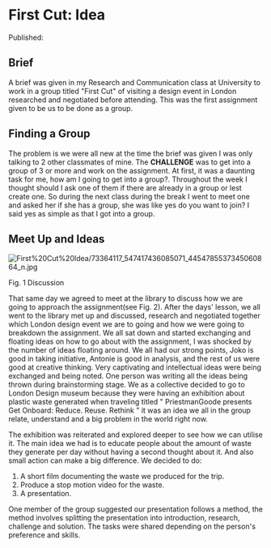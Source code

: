 # First Cut: Idea

Published:

## Brief

A brief was given in my Research and Communication class at University to work in a group titled "First Cut" of visiting a design event in London researched and negotiated before attending. This was the first assignment given to be us to be done as a group. 

## Finding a Group

The problem is we were all new at the time the brief was given I was only talking to 2 other classmates of mine. The **CHALLENGE** was to get into a group of 3 or more and work on the assignment. At first, it was a daunting task for me, how am I going to get into a group?. Throughout the week I thought should I ask one of them if there are already in a group or lest create one. So during the next class during the break I went to meet one and asked her if she has a group, she was like yes do you want to join? I said yes as simple as that I got into a group. 

## Meet Up and Ideas

![First%20Cut%20Idea/73364117_547417436085071_4454785537345060864_n.jpg](First%20Cut%20Idea/73364117_547417436085071_4454785537345060864_n.jpg)

Fig. 1 Discussion

That same day we agreed to meet at the library to discuss how we are going to approach the assignment(see Fig. 2). After the days' lesson, we all went to the library met up and discussed, research and negotiated together which London design event we are to going and how we were going to breakdown the assignment. We all sat down and started exchanging and floating ideas on how to go about with the assignment, I was shocked by the number of ideas floating around. We all had our strong points, Joko is good in taking initiative, Antonie is good in analysis, and the rest of us were good at creative thinking. Very captivating and intellectual ideas were being exchanged and being noted. One person was writing all the ideas being thrown during brainstorming stage. We as a collective decided to go to London Design museum because they were having an exhibition about plastic waste generated when traveling titled " PriestmanGoode presents Get Onboard: Reduce. Reuse. Rethink " it was an idea we all in the group relate, understand and a big problem in the world right now.

The exhibition was reiterated and explored deeper to see how we can utilise it. The main idea we had is to educate people about the amount of waste they generate per day without having a second thought about it. And also small action can make a big difference. We decided to do:

1. A short film documenting the waste we produced for the trip.
2. Produce a stop motion video for the waste.
3. A presentation.

One member of the group suggested our presentation follows a method, the method involves splitting the presentation into introduction, research, challenge and solution. The tasks were shared depending on the person's preference and skills.